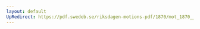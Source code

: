 ```yaml
---
layout: default
UpRedirect: https://pdf.swedeb.se/riksdagen-motions-pdf/1870/mot_1870__ak__00205.pdf
---
```

